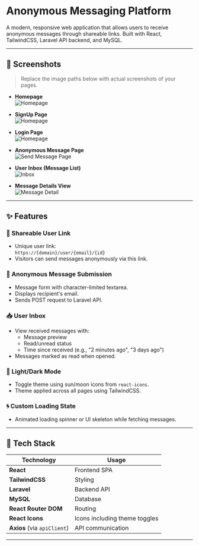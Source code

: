 # Anonymous Messaging Platform

A modern, responsive web application that allows users to receive anonymous messages through shareable links. Built with React, TailwindCSS, Laravel API backend, and MySQL.

---

## 📸 Screenshots

> Replace the image paths below with actual screenshots of your pages.

- **Homepage**  
  ![Homepage](./readme-img/home.png)

- **SignUp Page**  
  ![Homepage](./readme-img/register.png)

- **Login Page**  
  ![Homepage](./readme-img/login.png)

- **Anonymous Message Page**  
  ![Send Message Page](./readme-img/test-2.png)

- **User Inbox (Message List)**  
  ![Inbox](./readme-img/test.png)

- **Message Details View**  
  ![Message Detail](./readme-img/test-1.png)

---

## ✨ Features

### 🔗 Shareable User Link
- Unique user link:  
  `https://{domain}/user/{email}/{id}`
- Visitors can send messages anonymously via this link.

### 📝 Anonymous Message Submission
- Message form with character-limited textarea.
- Displays recipient's email.
- Sends POST request to Laravel API.

### 📥 User Inbox
- View received messages with:
  - Message preview
  - Read/unread status
  - Time since received (e.g., "2 minutes ago", "3 days ago")
- Messages marked as read when opened.

### 🌙 Light/Dark Mode
- Toggle theme using sun/moon icons from `react-icons`.
- Theme applied across all pages using TailwindCSS.

### 🌀 Custom Loading State
- Animated loading spinner or UI skeleton while fetching messages.

---

## 🔧 Tech Stack

| Technology | Usage |
|------------|--------|
| **React** | Frontend SPA |
| **TailwindCSS** | Styling |
| **Laravel** | Backend API |
| **MySQL** | Database |
| **React Router DOM** | Routing |
| **React Icons** | Icons including theme toggles |
| **Axios** (via `apiClient`) | API communication |

---


